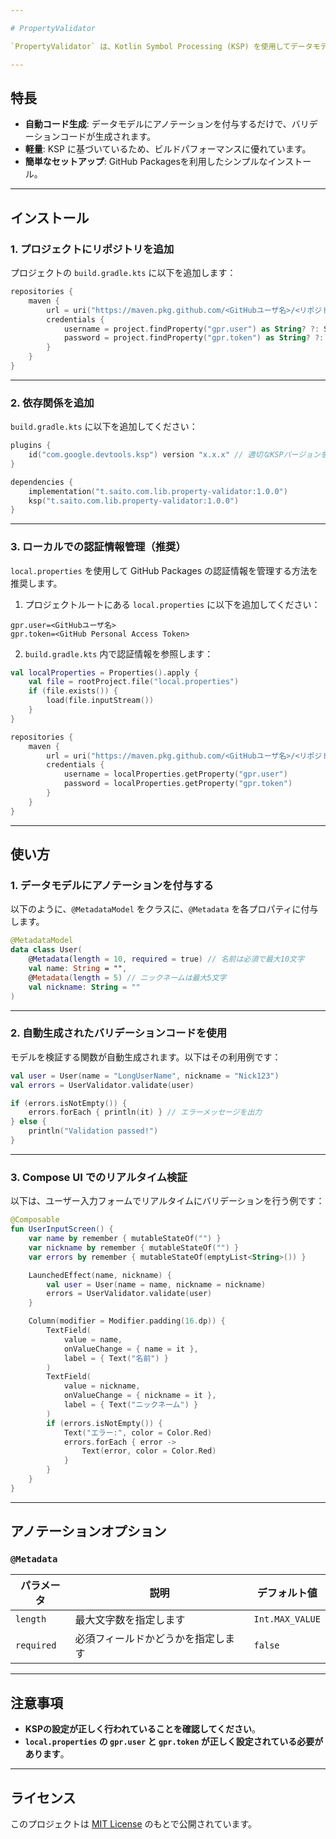 ```yaml
---

# PropertyValidator

`PropertyValidator` は、Kotlin Symbol Processing (KSP) を使用してデータモデルに付与されたアノテーションを基に、バリデーションコードを自動生成するライブラリです。このライブラリを使用することで、手動でバリデーションロジックを記述する手間を削減し、コードの可読性と保守性を向上させます。

---
```


## 特長

- **自動コード生成**: データモデルにアノテーションを付与するだけで、バリデーションコードが生成されます。
- **軽量**: KSP に基づいているため、ビルドパフォーマンスに優れています。
- **簡単なセットアップ**: GitHub Packagesを利用したシンプルなインストール。

---

## インストール

### 1. プロジェクトにリポジトリを追加

プロジェクトの `build.gradle.kts` に以下を追加します：

```kotlin
repositories {
    maven {
        url = uri("https://maven.pkg.github.com/<GitHubユーザ名>/<リポジトリ名>")
        credentials {
            username = project.findProperty("gpr.user") as String? ?: System.getenv("GITHUB_ACTOR")
            password = project.findProperty("gpr.token") as String? ?: System.getenv("GITHUB_TOKEN")
        }
    }
}
```

---

### 2. 依存関係を追加

`build.gradle.kts` に以下を追加してください：

```kotlin
plugins {
    id("com.google.devtools.ksp") version "x.x.x" // 適切なKSPバージョンを指定
}

dependencies {
    implementation("t.saito.com.lib.property-validator:1.0.0")
    ksp("t.saito.com.lib.property-validator:1.0.0")
}
```

---

### 3. ローカルでの認証情報管理（推奨）

`local.properties` を使用して GitHub Packages の認証情報を管理する方法を推奨します。

1. プロジェクトルートにある `local.properties` に以下を追加してください：

```properties
gpr.user=<GitHubユーザ名>
gpr.token=<GitHub Personal Access Token>
```

2. `build.gradle.kts` 内で認証情報を参照します：

```kotlin
val localProperties = Properties().apply {
    val file = rootProject.file("local.properties")
    if (file.exists()) {
        load(file.inputStream())
    }
}

repositories {
    maven {
        url = uri("https://maven.pkg.github.com/<GitHubユーザ名>/<リポジトリ名>")
        credentials {
            username = localProperties.getProperty("gpr.user")
            password = localProperties.getProperty("gpr.token")
        }
    }
}
```

---

## 使い方

### 1. データモデルにアノテーションを付与する

以下のように、`@MetadataModel` をクラスに、`@Metadata` を各プロパティに付与します。

```kotlin
@MetadataModel
data class User(
    @Metadata(length = 10, required = true) // 名前は必須で最大10文字
    val name: String = "",
    @Metadata(length = 5) // ニックネームは最大5文字
    val nickname: String = ""
)
```

---

### 2. 自動生成されたバリデーションコードを使用

モデルを検証する関数が自動生成されます。以下はその利用例です：

```kotlin
val user = User(name = "LongUserName", nickname = "Nick123")
val errors = UserValidator.validate(user)

if (errors.isNotEmpty()) {
    errors.forEach { println(it) } // エラーメッセージを出力
} else {
    println("Validation passed!")
}
```

---

### 3. Compose UI でのリアルタイム検証

以下は、ユーザー入力フォームでリアルタイムにバリデーションを行う例です：

```kotlin
@Composable
fun UserInputScreen() {
    var name by remember { mutableStateOf("") }
    var nickname by remember { mutableStateOf("") }
    var errors by remember { mutableStateOf(emptyList<String>()) }

    LaunchedEffect(name, nickname) {
        val user = User(name = name, nickname = nickname)
        errors = UserValidator.validate(user)
    }

    Column(modifier = Modifier.padding(16.dp)) {
        TextField(
            value = name,
            onValueChange = { name = it },
            label = { Text("名前") }
        )
        TextField(
            value = nickname,
            onValueChange = { nickname = it },
            label = { Text("ニックネーム") }
        )
        if (errors.isNotEmpty()) {
            Text("エラー:", color = Color.Red)
            errors.forEach { error ->
                Text(error, color = Color.Red)
            }
        }
    }
}
```

---

## アノテーションオプション

### `@Metadata`
| パラメータ  | 説明                              | デフォルト値        |
|-------------|-----------------------------------|---------------------|
| `length`    | 最大文字数を指定します            | `Int.MAX_VALUE`     |
| `required`  | 必須フィールドかどうかを指定します | `false`             |

---

## 注意事項

- **KSPの設定が正しく行われていることを確認してください**。
- **`local.properties` の `gpr.user` と `gpr.token` が正しく設定されている必要があります**。

---

## ライセンス

このプロジェクトは [MIT License](LICENSE) のもとで公開されています。

